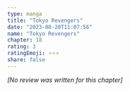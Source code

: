 ```yaml
---
type: manga
title: "Tokyo Revengers"
date: "2023-08-20T11:07:56"
name: "Tokyo Revengers"
chapter: 18
rating: 3
ratingEmoji: ⭐️⭐️⭐️
share: false
---
```


*[No review was written for this chapter]*
